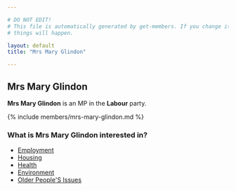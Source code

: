 ```yaml
---

# DO NOT EDIT!
# This file is automatically generated by get-members. If you change it, bad
# things will happen.

layout: default
title: "Mrs Mary Glindon"

---
```


## Mrs Mary Glindon

**Mrs Mary Glindon** is an MP in the **Labour** party.

{% include members/mrs-mary-glindon.md %}

### What is Mrs Mary Glindon interested in?


* [Employment](/interests/employment.html)
* [Housing](/interests/housing.html)
* [Health](/interests/health.html)
* [Environment](/interests/environment.html)
* [Older People'S Issues](/interests/older-peoples-issues.html)
